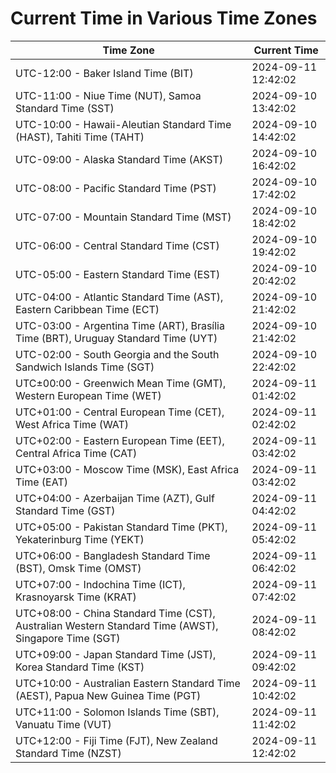 # Current Time in Various Time Zones

| Time Zone | Current Time |
|-----------|--------------|
| UTC-12:00 - Baker Island Time (BIT) | 2024-09-11 12:42:02 |
| UTC-11:00 - Niue Time (NUT), Samoa Standard Time (SST) | 2024-09-10 13:42:02 |
| UTC-10:00 - Hawaii-Aleutian Standard Time (HAST), Tahiti Time (TAHT) | 2024-09-10 14:42:02 |
| UTC-09:00 - Alaska Standard Time (AKST) | 2024-09-10 16:42:02 |
| UTC-08:00 - Pacific Standard Time (PST) | 2024-09-10 17:42:02 |
| UTC-07:00 - Mountain Standard Time (MST) | 2024-09-10 18:42:02 |
| UTC-06:00 - Central Standard Time (CST) | 2024-09-10 19:42:02 |
| UTC-05:00 - Eastern Standard Time (EST) | 2024-09-10 20:42:02 |
| UTC-04:00 - Atlantic Standard Time (AST), Eastern Caribbean Time (ECT) | 2024-09-10 21:42:02 |
| UTC-03:00 - Argentina Time (ART), Brasília Time (BRT), Uruguay Standard Time (UYT) | 2024-09-10 21:42:02 |
| UTC-02:00 - South Georgia and the South Sandwich Islands Time (SGT) | 2024-09-10 22:42:02 |
| UTC±00:00 - Greenwich Mean Time (GMT), Western European Time (WET) | 2024-09-11 01:42:02 |
| UTC+01:00 - Central European Time (CET), West Africa Time (WAT) | 2024-09-11 02:42:02 |
| UTC+02:00 - Eastern European Time (EET), Central Africa Time (CAT) | 2024-09-11 03:42:02 |
| UTC+03:00 - Moscow Time (MSK), East Africa Time (EAT) | 2024-09-11 03:42:02 |
| UTC+04:00 - Azerbaijan Time (AZT), Gulf Standard Time (GST) | 2024-09-11 04:42:02 |
| UTC+05:00 - Pakistan Standard Time (PKT), Yekaterinburg Time (YEKT) | 2024-09-11 05:42:02 |
| UTC+06:00 - Bangladesh Standard Time (BST), Omsk Time (OMST) | 2024-09-11 06:42:02 |
| UTC+07:00 - Indochina Time (ICT), Krasnoyarsk Time (KRAT) | 2024-09-11 07:42:02 |
| UTC+08:00 - China Standard Time (CST), Australian Western Standard Time (AWST), Singapore Time (SGT) | 2024-09-11 08:42:02 |
| UTC+09:00 - Japan Standard Time (JST), Korea Standard Time (KST) | 2024-09-11 09:42:02 |
| UTC+10:00 - Australian Eastern Standard Time (AEST), Papua New Guinea Time (PGT) | 2024-09-11 10:42:02 |
| UTC+11:00 - Solomon Islands Time (SBT), Vanuatu Time (VUT) | 2024-09-11 11:42:02 |
| UTC+12:00 - Fiji Time (FJT), New Zealand Standard Time (NZST) | 2024-09-11 12:42:02 |
